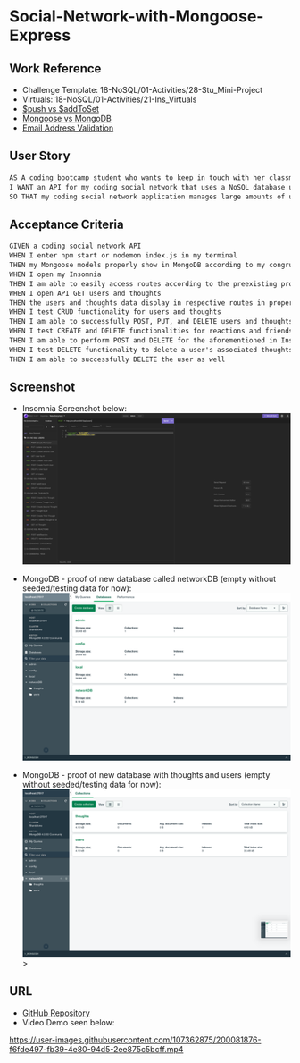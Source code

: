 # Social-Network-with-Mongoose-Express

## Work Reference

* Challenge Template: 18-NoSQL/01-Activities/28-Stu_Mini-Project
* Virtuals: 18-NoSQL/01-Activities/21-Ins_Virtuals
* [$push vs $addToSet](https://stackoverflow.com/questions/27248556/mongodb-difference-between-push-addtoset)
* [Mongoose vs MongoDB](https://www.mongodb.com/developer/languages/javascript/mongoose-versus-nodejs-driver/)
* [Email Address Validation](https://www.w3docs.com/snippets/javascript/how-to-validate-an-e-mail-using-javascript.html)

## User Story

```md
AS A coding bootcamp student who wants to keep in touch with her classmates
I WANT an API for my coding social network that uses a NoSQL database utilizing Mongoose/MongoDB than mySQL/Sequelize
SO THAT my coding social network application manages large amounts of unstructured data utilizing Express
```
## Acceptance Criteria

```md
GIVEN a coding social network API
WHEN I enter npm start or nodemon index.js in my terminal
THEN my Mongoose models properly show in MongoDB according to my congruent setup in my server
WHEN I open my Insomnia
THEN I am able to easily access routes according to the preexisting proper folder structure set up in Insomnia resembling the mockup
WHEN I open API GET users and thoughts 
THEN the users and thoughts data display in respective routes in proper JSON format
WHEN I test CRUD functionality for users and thoughts
THEN I am able to successfully POST, PUT, and DELETE users and thoughts in Insomnia
WHEN I test CREATE and DELETE functionalities for reactions and friends
THEN I am able to perform POST and DELETE for the aforementioned in Insomnia as well
WHEN I test DELETE functionality to delete a user's associated thoughts 
THEN I am able to successfully DELETE the user as well 
```

## Screenshot

* Insomnia Screenshot below:
  <img src="./Assets/Screenshots/Insomnia.png">
  
* MongoDB - proof of new database called networkDB (empty without seeded/testing data for now):
  <img src="./Assets/Screenshots/mongoDB.png">

* MongoDB - proof of new database with thoughts and users (empty without seeded/testing data for now):
  <img src="./Assets/Screenshots/mongoDBCollections.png">>

## URL

* [GitHub Repository](https://github.com/leanonruthie/Social-Network-with-Mongoose-Express.git)
* Video Demo seen below:

https://user-images.githubusercontent.com/107362875/200081876-f6fde497-fb39-4e80-94d5-2ee875c5bcff.mp4

